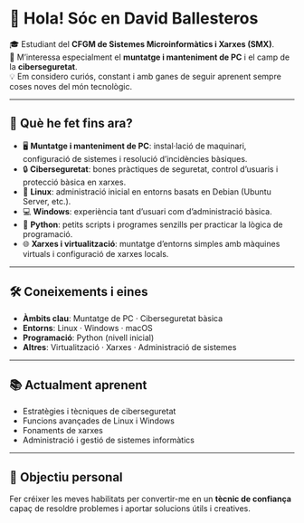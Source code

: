 # 👋 Hola! Sóc en David Ballesteros  

🎓 Estudiant del **CFGM de Sistemes Microinformàtics i Xarxes (SMX)**.  
🔧 M’interessa especialment el **muntatge i manteniment de PC** i el camp de la **ciberseguretat**.  
💡 Em considero curiós, constant i amb ganes de seguir aprenent sempre coses noves del món tecnològic.  

---

## 🔎 Què he fet fins ara?  
- 🖥️ **Muntatge i manteniment de PC**: instal·lació de maquinari, configuració de sistemes i resolució d’incidències bàsiques.  
- 🔒 **Ciberseguretat**: bones pràctiques de seguretat, control d’usuaris i protecció bàsica en xarxes.  
- 🐧 **Linux**: administració inicial en entorns basats en Debian (Ubuntu Server, etc.).  
- 💻 **Windows**: experiència tant d’usuari com d’administració bàsica.  
- 🐍 **Python**: petits scripts i programes senzills per practicar la lògica de programació.  
- 🌐 **Xarxes i virtualització**: muntatge d’entorns simples amb màquines virtuals i configuració de xarxes locals.  

---

## 🛠️ Coneixements i eines  
- **Àmbits clau**: Muntatge de PC · Ciberseguretat bàsica  
- **Entorns**: Linux · Windows · macOS  
- **Programació**: Python (nivell inicial)  
- **Altres**: Virtualització · Xarxes · Administració de sistemes  

---

## 📚 Actualment aprenent  
- Estratègies i tècniques de ciberseguretat  
- Funcions avançades de Linux i Windows  
- Fonaments de xarxes  
- Administració i gestió de sistemes informàtics  

---

## 🎯 Objectiu personal  
Fer créixer les meves habilitats per convertir-me en un **tècnic de confiança** capaç de resoldre problemes i aportar solucions útils i creatives.  

